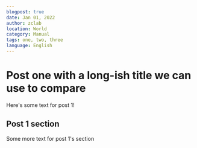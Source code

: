 ```yaml
---
blogpost: true
date: Jan 01, 2022
author: zclab
location: World
category: Manual
tags: one, two, three
language: English
---
```


# Post one with a long-ish title we can use to compare

Here's some text for post 1!

## Post 1 section

Some more text for post 1's section
